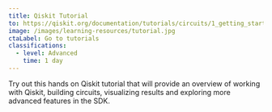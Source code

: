 ```yaml
---
title: Qiskit Tutorial
to: https://qiskit.org/documentation/tutorials/circuits/1_getting_started_with_qiskit.html
image: /images/learning-resources/tutorial.jpg
ctaLabel: Go to tutorials
classifications:
  - level: Advanced
    time: 1 day
---
```

Try out this hands on Qiskit tutorial that will provide an overview of working with Qiskit, building circuits, visualizing results and exploring more advanced features in the SDK.
